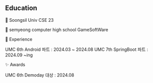 **Education**
------------------
🏫 Soongsil Univ CSE 23

🏫 semyeong computer high school GameSoftWare


🌱 Experience

UMC 6th Android 파트 : 2024.03 ~ 2024.08
UMC 7th SpringBoot 파트 : 2024.09 ~ing


✨ Awards

UMC 6th Demoday 대상 : 2024.08


<!-- 
![Anurag's GitHub stats](https://github-readme-stats.vercel.app/api?username=leesumin0526&show_icons=true&theme=radical) 
[![Top Langs](https://github-readme-stats.vercel.app/api/top-langs/?username=leesumin0526&layout=compact)](https://github.com/anuraghazra/github-readme-stats)
<a href="https://clumsy-seeder-416.notion.site/MARO-s-Portfolio-3168a99b50864d578687b1118ba34661" target="_blank"><img src="https://img.shields.io/badge/notion-000000?style=flat&logo=notion&logoColor=white"/></a>
-->


<!--
**leesumin0526/leesumin0526** is a ✨ _special_ ✨ repository because its `README.md` (this file) appears on your GitHub profile.

Here are some ideas to get you started:

- 🔭 I’m currently working on ...
- 🌱 I’m currently learning ...
- 👯 I’m looking to collaborate on ...
- 🤔 I’m looking for help with ...
- 💬 Ask me about ...
- 📫 How to reach me: ...
- 😄 Pronouns: ...
- ⚡ Fun fact: ...
-->
